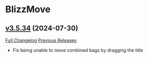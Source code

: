 # BlizzMove

## [v3.5.34](https://github.com/Kiatra/BlizzMove/tree/v3.5.34) (2024-07-30)
[Full Changelog](https://github.com/Kiatra/BlizzMove/compare/v3.5.33...v3.5.34) [Previous Releases](https://github.com/Kiatra/BlizzMove/releases)

- Fix being unable to move combined bags by dragging the title  

